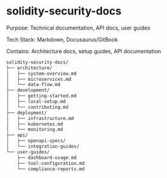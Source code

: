 # solidity-security-docs

Purpose: Technical documentation, API docs, user guides

Tech Stack: Markdown, Docusaurus/GitBook

Contains: Architecture docs, setup guides, API documentation

```bash
solidity-security-docs/
├── architecture/
│   ├── system-overview.md
│   ├── microservices.md
│   └── data-flow.md
├── development/
│   ├── getting-started.md
│   ├── local-setup.md
│   └── contributing.md
├── deployment/
│   ├── infrastructure.md
│   ├── kubernetes.md
│   └── monitoring.md
├── api/
│   ├── openapi-specs/
│   └── integration-guides/
└── user-guides/
    ├── dashboard-usage.md
    ├── tool-configuration.md
    └── compliance-reports.md
```
